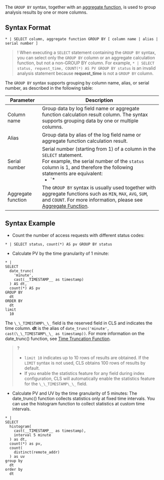 The `GROUP BY` syntax, together with an [aggregate function](https://intl.cloud.tencent.com/document/product/614/41995), is used to group analysis results by one or more columns.

## Syntax Format

```
* | SELECT column, aggregate function GROUP BY [ column name | alias | serial number ]
```

>! When executing a `SELECT` statement containing the `GROUP BY` syntax, you can select only the `GROUP BY` column or an aggregate calculation function, but not a non-GROUP BY column. For example, `* | SELECT status, request_time, COUNT(*) AS PV GROUP BY status` is an invalid analysis statement because **request_time** is not a `GROUP BY` column.
>

The `GROUP BY` syntax supports grouping by column name, alias, or serial number, as described in the following table:

| Parameter | Description |
| -------- | ------------------------------------------------------------ |
| Column name     | Group data by log field name or aggregate function calculation result column. The syntax supports grouping data by one or multiple columns.             |
| Alias     | Group data by alias of the log field name or aggregate function calculation result.                 |
| Serial number     | Serial number (starting from 1) of a column in the `SELECT` statement.<br>For example, the serial number of the `status` column is 1, and therefore the following statements are equivalent:<ul  style="margin: 0;"><li>`* |SELECT status, count(*) AS PV GROUP BY status`</li><li>`* |SELECT status, count(*) AS PV GROUP BY 1` </li></ul>|
| Aggregate function | The `GROUP BY` syntax is usually used together with aggregate functions such as `MIN`, `MAX`, `AVG`, `SUM`, and `COUNT`. For more information, please see [Aggregate Function](https://intl.cloud.tencent.com/document/product/614/41995). |

## Syntax Example

- Count the number of access requests with different status codes:
```
* | SELECT status, count(*) AS pv GROUP BY status
```

- Calculate PV by the time granularity of 1 minute:
```
* | 
SELECT 
  date_trunc(
    'minute', 
    cast(__TIMESTAMP__ as timestamp)
  ) AS dt, 
  count(*) AS pv 
GROUP BY 
  dt 
ORDER BY 
  dt 
limit 
  10
```
The `\_\_TIMESTAMP\_\_` field is the reserved field in CLS and indicates the time column. **dt** is the alias of `date_trunc('minute', cast(\_\_TIMESTAMP\_\_ as timestamp))`. For more information on the date_trunc() function, see [Time Truncation Function](https://intl.cloud.tencent.com/document/product/614/41989).

>?
> - `limit 10` indicates up to 10 rows of results are obtained. If the `LIMIT` syntax is not used, CLS obtains 100 rows of results by default.
> - If you enable the statistics feature for any field during index configuration, CLS will automatically enable the statistics feature for the `\_\_TIMESTAMP\_\_` field.
>
- Calculate PV and UV by the time granularity of 5 minutes:
The date_trunc() function collects statistics only at fixed time intervals. You can use the histogram function to collect statistics at custom time intervals.
```
* | 
SELECT 
  histogram(
    cast(__TIMESTAMP__ as timestamp), 
    interval 5 minute
  ) as dt, 
  count(*) as pv, 
  count(
    distinct(remote_addr)
  ) as uv 
group by 
  dt 
order by 
  dt
```


